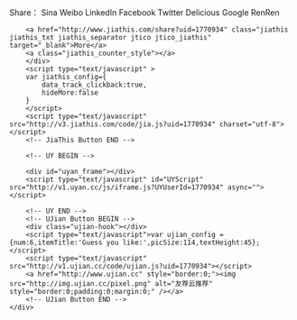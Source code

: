 <section id="middle">
	<div class="middle_inner">
		<!-- JiaThis Button BEGIN -->
		<div class="jiathis_style">
		<span class="jiathis_txt">Share：</span>
		<a class="jiathis_button_tsina">Sina Weibo</a>
		<a class="jiathis_button_linkedin">LinkedIn</a>
		<a class="jiathis_button_fb">Facebook</a>
		<a class="jiathis_button_twitter">Twitter</a>
		<a class="jiathis_button_delicious">Delicious</a>
		<a class="jiathis_button_google">Google</a>
		<a class="jiathis_button_renren">RenRen</a>

		<a href="http://www.jiathis.com/share?uid=1770934" class="jiathis jiathis_txt jiathis_separator jtico jtico_jiathis" target="_blank">More</a>
		<a class="jiathis_counter_style"></a>
		</div>
		<script type="text/javascript" >
		var jiathis_config={
			data_track_clickback:true,
			hideMore:false
		}
		</script>
		<script type="text/javascript" src="http://v3.jiathis.com/code/jia.js?uid=1770934" charset="utf-8"></script>
		<!-- JiaThis Button END -->

		<!-- UY BEGIN -->

		<div id="uyan_frame"></div>
		<script type="text/javascript" id="UYScript" src="http://v1.uyan.cc/js/iframe.js?UYUserId=1770934" async=""></script>

		<!-- UY END -->
		<!-- UJian Button BEGIN -->
		<div class="ujian-hook"></div>
		<script type="text/javascript">var ujian_config = {num:6,itemTitle:'Guess you like:',picSize:114,textHeight:45};</script>
		<script type="text/javascript" src="http://v1.ujian.cc/code/ujian.js?uid=1770934"></script>
		<a href="http://www.ujian.cc" style="border:0;"><img src="http://img.ujian.cc/pixel.png" alt="友荐云推荐" style="border:0;padding:0;margin:0;" /></a>
		<!-- UJian Button END -->
	</div>
</section>